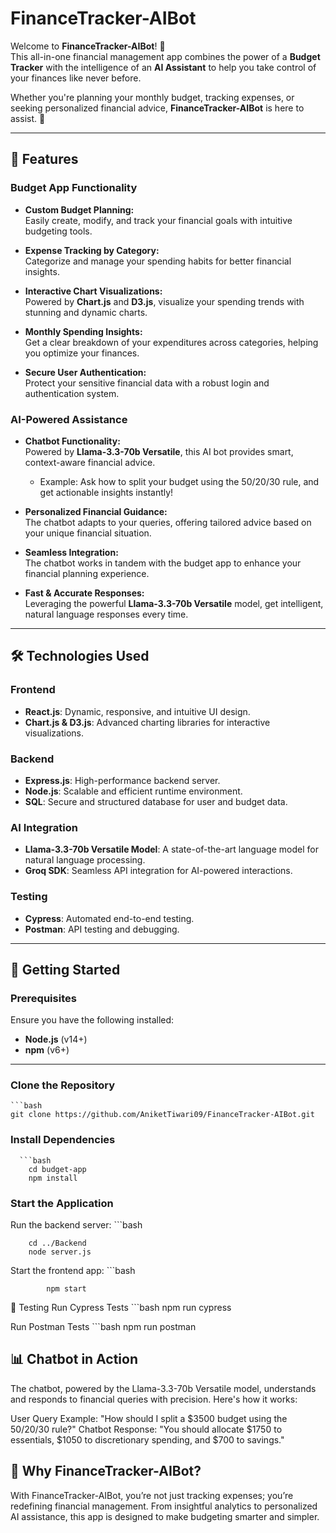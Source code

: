 # FinanceTracker-AIBot

Welcome to **FinanceTracker-AIBot**! 🎉  
This all-in-one financial management app combines the power of a **Budget Tracker** with the intelligence of an **AI Assistant** to help you take control of your finances like never before.

Whether you're planning your monthly budget, tracking expenses, or seeking personalized financial advice, **FinanceTracker-AIBot** is here to assist. 🚀

---

## 🌟 Features

### Budget App Functionality
- **Custom Budget Planning:**  
  Easily create, modify, and track your financial goals with intuitive budgeting tools.

- **Expense Tracking by Category:**  
  Categorize and manage your spending habits for better financial insights.

- **Interactive Chart Visualizations:**  
  Powered by **Chart.js** and **D3.js**, visualize your spending trends with stunning and dynamic charts.

- **Monthly Spending Insights:**  
  Get a clear breakdown of your expenditures across categories, helping you optimize your finances.

- **Secure User Authentication:**  
  Protect your sensitive financial data with a robust login and authentication system.

### AI-Powered Assistance
- **Chatbot Functionality:**  
  Powered by **Llama-3.3-70b Versatile**, this AI bot provides smart, context-aware financial advice.
  - Example: Ask how to split your budget using the 50/20/30 rule, and get actionable insights instantly!

- **Personalized Financial Guidance:**  
  The chatbot adapts to your queries, offering tailored advice based on your unique financial situation.

- **Seamless Integration:**  
  The chatbot works in tandem with the budget app to enhance your financial planning experience.

- **Fast & Accurate Responses:**  
  Leveraging the powerful **Llama-3.3-70b Versatile** model, get intelligent, natural language responses every time.

---

## 🛠️ Technologies Used

### Frontend
- **React.js**: Dynamic, responsive, and intuitive UI design.
- **Chart.js & D3.js**: Advanced charting libraries for interactive visualizations.

### Backend
- **Express.js**: High-performance backend server.
- **Node.js**: Scalable and efficient runtime environment.
- **SQL**: Secure and structured database for user and budget data.

### AI Integration
- **Llama-3.3-70b Versatile Model**: A state-of-the-art language model for natural language processing.
- **Groq SDK**: Seamless API integration for AI-powered interactions.

### Testing
- **Cypress**: Automated end-to-end testing.
- **Postman**: API testing and debugging.

---

## 🚀 Getting Started

### Prerequisites
Ensure you have the following installed:
- **Node.js** (v14+)
- **npm** (v6+)

---

### Clone the Repository
    ```bash
    git clone https://github.com/AniketTiwari09/FinanceTracker-AIBot.git

### Install Dependencies
      ```bash
        cd budget-app
        npm install

### Start the Application
Run the backend server:
      ```bash
        
        cd ../Backend
        node server.js

Start the frontend app:
      ```bash

            npm start

🧪 Testing
Run Cypress Tests
    ```bash
    npm run cypress
        
Run Postman Tests
    ```bash
        npm run postman

## 📊 Chatbot in Action
The chatbot, powered by the Llama-3.3-70b Versatile model, understands and responds to financial queries with precision. Here's how it works:

User Query Example:
"How should I split a $3500 budget using the 50/20/30 rule?"
Chatbot Response:
"You should allocate $1750 to essentials, $1050 to discretionary spending, and $700 to savings."


## 🎉 Why FinanceTracker-AIBot?
With FinanceTracker-AIBot, you’re not just tracking expenses; you’re redefining financial management. From insightful analytics to personalized AI assistance, this app is designed to make budgeting smarter and simpler.

